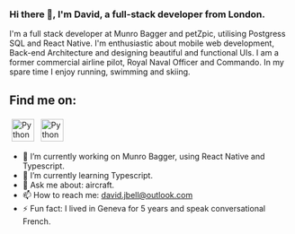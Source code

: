 ### Hi there 👋, I'm David, a full-stack developer from London.

I'm a full stack developer at Munro Bagger and petZpic, utilising Postgress SQL and React Native.
I'm enthusiastic about mobile web development, Back-end Architecture and designing beautiful and functional UIs.
I am a former commercial airline pilot, Royal Naval Officer and Commando.
In my spare time I enjoy running, swimming and skiing.

## Find me on:
 <a href="https://www.linkedin.com/in/david-bell-0955531aa/" target="_blank" rel="noopener noreferrer"> <img src="https://cdn.jsdelivr.net/npm/simple-icons@v3/icons/linkedin.svg" alt="Python" height="40" style="vertical-align:top; margin:4px"></a>
  <a href="mailto:daveybell26@gmail.com"> <img src="https://cdn.jsdelivr.net/npm/simple-icons@v3/icons/gmail.svg" alt="Python" height="40" style="vertical-align:top; margin:4px"></a>



- 🔭 I’m currently working on Munro Bagger, using React Native and Typescript.
- 🌱 I’m currently learning Typescript.
- 💬 Ask me about: aircraft.
- 📫 How to reach me: david.jbell@outlook.com
- ⚡ Fun fact: I lived in Geneva for 5 years and speak conversational French.
